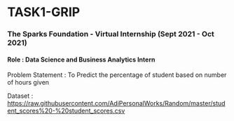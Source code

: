 # TASK1-GRIP
### The Sparks Foundation - Virtual Internship (Sept 2021 - Oct 2021)  
#### Role : Data Science and Business Analytics Intern
Problem Statement : To  Predict the percentage of student based on number of hours given   

Dataset : https://raw.githubusercontent.com/AdiPersonalWorks/Random/master/student_scores%20-%20student_scores.csv

